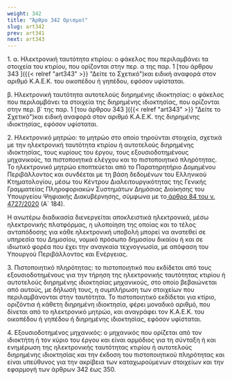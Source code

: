 ```yaml
---
weight: 342
title: "Άρθρο 342 Ορισμοί"
slug: art342
prev: art341
next: art343
---
```


1\. α. Ηλεκτρονική ταυτότητα κτιρίου: ο φάκελος που περιλαμβάνει τα στοιχεία του κτιρίου, που ορίζονται στην περ. α της παρ. 1 [του άρθρου 343 ]({{< relref "art343" >}} "Δείτε το Σχετικό")και ειδική αναφορά στον αριθμό Κ.Α.Ε.Κ. του οικοπέδου ή γηπέδου, εφόσον υφίσταται.

β. Ηλεκτρονική ταυτότητα αυτοτελούς διηρημένης ιδιοκτησίας: ο φάκελος που περιλαμβάνει τα στοιχεία της διηρημένης ιδιοκτησίας, που ορίζονται στην περ. β΄ της παρ. 1 [του άρθρου 343 ]({{< relref "art343" >}} "Δείτε το Σχετικό")και ειδική αναφορά στον αριθμό Κ.Α.Ε.Κ. της διηρημένης ιδιοκτησίας, εφόσον υφίσταται.

2\. Ηλεκτρονικό μητρώο: το μητρώο στο οποίο τηρούνται στοιχεία, σχετικά με την ηλεκτρονική ταυτότητα κτιρίου ή αυτοτελούς διηρημένης ιδιοκτησίας, τους κυρίους του έργου, τους εξουσιοδοτημένους μηχανικούς, τα πιστοποιητικά ελέγχου και το πιστοποιητικό πληρότητας. Το ηλεκτρονικό μητρώο εποπτεύεται από το Παρατηρητήριο Δομημένου Περιβάλλοντος και συνδέεται με τη βάση δεδομένων του Ελληνικού Κτηματολογίου, μέσω του Κέντρου Διαλειτουργικότητας της Γενικής Γραμματείας Πληροφοριακών Συστημάτων Δημόσιας Διοίκησης του Υπουργείου Ψηφιακής Διακυβέρνησης, σύμφωνα με το<a href="https://ia37rg02wpsa01.blob.core.windows.net/fek/01/2020/20200100184.pdf" title="Δείτε το Σχετικό"> άρθρο 84 του ν. 4727/2020</a> (Α\` 184).

Η ανωτέρω διαδικασία διενεργείται αποκλειστικά ηλεκτρονικά, μέσω ηλεκτρονικής πλατφόρμας, η υλοποίηση της οποίας και το τέλος ανταπόδοσης για κάθε ηλεκτρονική υποβολή μπορεί να ανατεθεί σε υπηρεσία του Δημοσίου, νομικό πρόσωπο δημοσίου δικαίου ή και σε ιδιωτικό φορέα που έχει την αναγκαία τεχνογνωσία, με απόφαση του Υπουργού Περιβάλλοντος και Ενέργειας.

3\. Πιστοποιητικό πληρότητας: το πιστοποιητικό που εκδίδεται από τους εξουσιοδοτημένους για την τήρηση της ηλεκτρονικής ταυτότητας κτιρίου ή αυτοτελούς διηρημένης ιδιοκτησίας μηχανικούς, στο οποίο βεβαιώνεται από αυτούς, με δήλωσή τους, η συμπλήρωση των στοιχείων που περιλαμβάνονται στην ταυτότητα. Το πιστοποιητικό εκδίδεται για κτίριο, οριζόντια ή κάθετη διηρημένη ιδιοκτησία, φέρει μοναδικό αριθμό, που δίνεται από το ηλεκτρονικό μητρώο, και αναγράφει τον Κ.Α.Ε.Κ. του οικοπέδου ή γηπέδου ή διηρημένης ιδιοκτησίας, εφόσον υφίσταται.

4\. Εξουσιοδοτημένος μηχανικός: ο μηχανικός που ορίζεται από τον ιδιοκτήτη ή τον κύριο του έργου και είναι αρμόδιος για τη σύνταξη ή και ενημέρωση της ηλεκτρονικής ταυτότητας κτιρίου ή αυτοτελούς διηρημένης ιδιοκτησίας και την έκδοση του πιστοποιητικού πληρότητας και είναι υπεύθυνος για την ακρίβεια των καταχωρούμενων στοιχείων και την εφαρμογή των άρθρων 342 έως 350.


